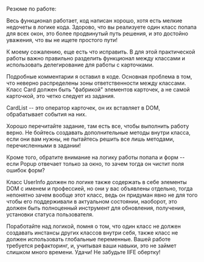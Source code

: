 Резюме по работе:

Весь функционал работает, код написан хорошо, хотя есть мелкие недочеты в логике кода. 
Здорово, что вы реализуете один класс попапа для всех окон, это более продвинутый путь решения,
и это достойно уважения, что вы не ищете простого пути!

К моему сожалению, еще есть что исправить. В для этой практической работы важно
правильно разделить функционал между классами и использовать делегирование для работы с карточками.

Подробные комментарии я оставил в коде. Основная проблема в том, что неверно распределены
зоны ответственности между классами. Класс Card должен быть "фабрикой" элементов карточек, а не 
самой карточкой, это четко следует из задания.

CardList -- это оператор карточек, он их вставляет в DOM, обрабатывает события на них.

Хорошо перечитайте задание, там есть все, чтобы выполнить работу верно. Не бойтесь создавать
дополнительные методы внутри класса, если они вам нужны, не пытайтесь решить все лишь методами,
перечисленными в задании!

Кроме того, обратите внимание на логику работы попапа и форм -- если Popup отвечает только за окно,
то зачем тогда он чистит поля ошибок форм?

Класс UserInfo должен по логике также содержать в себе элементы DOM с именем и профессией, 
но они у вас объявлены отдельно, тогда непонятно зачем вообще этот класс, ведь он придуман явно 
не для того чтобы его поддерживали в актуальном состоянии, наоборот, это должен быть полноценный инструмент для обновления, получения, установки статуса пользователя.

Поработайте над логикой, помня о том, что один класс не должен создавать инстансы других классов
внутри себя, также класс не должен использовать глобальные переменные. Вашей работе требуется
рефакторинг, и, учитывая ваши навыки, это не займет слишком много времени. Удачи! 
Не забудьте IIFE обертку!
